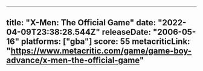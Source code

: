 
---
title: "X-Men: The Official Game"
date: "2022-04-09T23:38:28.544Z"
releaseDate: "2006-05-16"
platforms: ["gba"]
score: 55
metacriticLink: "https://www.metacritic.com/game/game-boy-advance/x-men-the-official-game"
---
